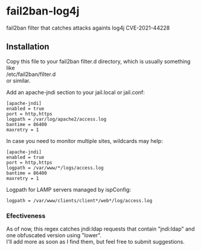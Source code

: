 # fail2ban-log4j
fail2ban filter that catches attacks againts log4j CVE-2021-44228

## Installation
Copy this file to your fail2ban filter.d directory, which is usually something like  
/etc/fail2ban/filter.d  
or similar.  

Add an apache-jndi section to your jail.local or jail.conf:  

```
[apache-jndi]
enabled = true
port = http,https
logpath = /var/log/apache2/access.log
bantime = 86400
maxretry = 1
```

In case you need to monitor multiple sites, wildcards may help:  

```
[apache-jndi]
enabled = true
port = http,https
logpath = /var/www/*/logs/access.log
bantime = 86400
maxretry = 1
```

Logpath for LAMP servers managed by ispConfig:

```
logpath = /var/www/clients/client*/web*/log/access.log
```

### Efectiveness  

As of now, this regex catches jndi:ldap requests that contain "jndi:ldap" and one obfuscated version using "lower".  
I'll add more as soon as I find them, but feel free to submit suggestions. 


